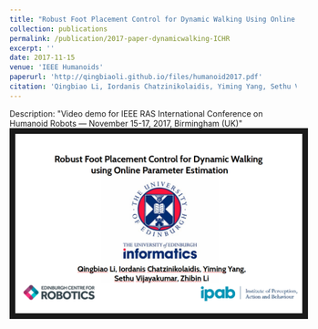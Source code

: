 ```yaml
---
title: "Robust Foot Placement Control for Dynamic Walking Using Online Parameter Estimation"
collection: publications
permalink: /publication/2017-paper-dynamicwalking-ICHR
excerpt: ''
date: 2017-11-15
venue: 'IEEE Humanoids'
paperurl: 'http://qingbiaoli.github.io/files/humanoid2017.pdf'
citation: 'Qingbiao Li, Iordanis Chatzinikolaidis, Yiming Yang, Sethu Vijayakumar, and Zhibin Li. Robust Foot Placement Control for Dynamic Walking Using Online Parameter Estimation. IEEE Humanoids, 2017.'
---
```

Description: "Video demo for IEEE RAS International Conference on Humanoid Robots — November 15-17, 2017, Birmingham (UK)"
<a href="https://www.youtube.com/embed/uCcWqhFQyiw?list=PLV-fssgqlwPSwQPcX1yuhZEjpwVyBJcAh
" target="_blank"><img src="/images/customized/humanoid2017.png" 
alt="IMAGE ALT TEXT HERE" width="560" height="315" border="10" /></a>
